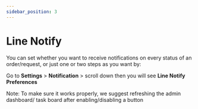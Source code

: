 ```yaml
---
sidebar_position: 3
---
```


# Line Notify

You can set whether you want to receive notifications on every status of an order/request, or just one or two steps as you want by:

Go to **Settings** > **Notification** > scroll down then you will see **Line Notify Preferences**

Note: To make sure it works properly, we suggest refreshing the admin dashboard/ task board after enabling/disabling a button
